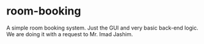 # room-booking
A simple room booking system. Just the GUI and very basic back-end logic. We are doing it with a request to Mr. Imad Jashim.
